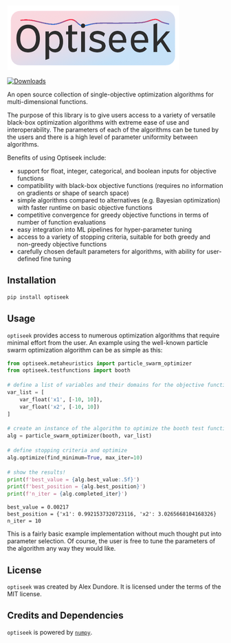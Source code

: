 ![optiseek logo](images/optiseek_logo_new_small.png)

[![Downloads](https://static.pepy.tech/personalized-badge/optiseek?period=total&units=none&left_color=black&right_color=red&left_text=Downloads)](https://pepy.tech/project/optiseek)

An open source collection of single-objective optimization algorithms for multi-dimensional functions.

The purpose of this library is to give users access to a variety of versatile black-box optimization algorithms with extreme ease of use and interoperability.
The parameters of each of the algorithms can be tuned by the users and there is a high level of parameter uniformity between algorithms.

Benefits of using Optiseek include:

- support for float, integer, categorical, and boolean inputs for objective functions
- compatibility with black-box objective functions (requires no information on gradients or shape of search space)
- simple algorithms compared to alternatives (e.g. Bayesian optimization) with faster runtime on basic objective functions
- competitive convergence for greedy objective functions in terms of number of function evaluations
- easy integration into ML pipelines for hyper-parameter tuning
- access to a variety of stopping criteria, suitable for both greedy and non-greedy objective functions
- carefully chosen default parameters for algorithms, with ability for user-defined fine tuning

## Installation

```bash
pip install optiseek
```

## Usage

`optiseek` provides access to numerous optimization algorithms that require minimal effort from the user. An example using the well-known particle swarm optimization algorithm can be as simple as this:

```python
from optiseek.metaheuristics import particle_swarm_optimizer
from optiseek.testfunctions import booth

# define a list of variables and their domains for the objective function
var_list = [
	var_float('x1', [-10, 10]),
	var_float('x2', [-10, 10])
]	

# create an instance of the algorithm to optimize the booth test function and set its parameters
alg = particle_swarm_optimizer(booth, var_list)

# define stopping criteria and optimize
alg.optimize(find_minimum=True, max_iter=10)

# show the results!
print(f'best_value = {alg.best_value:.5f}')
print(f'best_position = {alg.best_position}')
print(f'n_iter = {alg.completed_iter}')
```

```profile
best_value = 0.00217
best_position = {'x1': 0.9921537320723116, 'x2': 3.0265668104168326}
n_iter = 10
```

This is a fairly basic example implementation without much thought put into parameter selection. Of course, the user is free to tune the parameters of the algorithm any way they would like.

## License

`optiseek` was created by Alex Dundore. It is licensed under the terms of the MIT license.

## Credits and Dependencies

`optiseek` is powered by [`numpy`](https://numpy.org/).